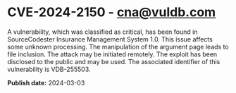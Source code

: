 # CVE-2024-2150 - cna@vuldb.com

A vulnerability, which was classified as critical, has been found in SourceCodester Insurance Management System 1.0. This issue affects some unknown processing. The manipulation of the argument page leads to file inclusion. The attack may be initiated remotely. The exploit has been disclosed to the public and may be used. The associated identifier of this vulnerability is VDB-255503.

**Publish date:** 2024-03-03
